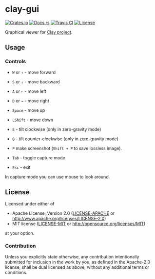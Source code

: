 # clay-gui

[![Crates.io][crates_badge]][crates]
[![Docs.rs][docs_badge]][docs]
[![Travis CI][travis_badge]][travis]
[![License][license_badge]][license]

[crates_badge]: https://img.shields.io/crates/v/clay-viewer.svg
[docs_badge]: https://docs.rs/clay-viewer/badge.svg
[travis_badge]: https://api.travis-ci.org/clay-rs/clay-viewer.svg?branch=master
[license_badge]: https://img.shields.io/crates/l/clay-viewer.svg

[crates]: https://crates.io/crates/clay-viewer
[docs]: https://docs.rs/clay-viewer
[travis]: https://travis-ci.org/clay-rs/clay-viewer
[license]: #license

Graphical viewer for [Clay project](https://clay-rs.github.io/).

## Usage

### Controls

+ `W` or `↑` - move forward
+ `S` or `↓` - move backward
+ `A` or `←` - move left
+ `D` or `→` - move right

+ `Space` - move up
+ `LShift` - move down

+ `E` - tilt clockwise (only in zero-gravity mode)
+ `Q` - tilt counter-clockwise (only in zero-gravity mode)

+ `P` make screenshot (`Shift + P` to save lossless image).

+ `Tab` - toggle capture mode
+ `Esc` - exit

In capture mode you can use mouse to look around.

## License

Licensed under either of

 * Apache License, Version 2.0 ([LICENSE-APACHE](LICENSE-APACHE) or http://www.apache.org/licenses/LICENSE-2.0)
 * MIT license ([LICENSE-MIT](LICENSE-MIT) or http://opensource.org/licenses/MIT)

at your option.

### Contribution

Unless you explicitly state otherwise, any contribution intentionally submitted
for inclusion in the work by you, as defined in the Apache-2.0 license, shall be dual licensed as above, without any
additional terms or conditions.
